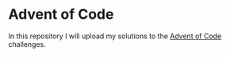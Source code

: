 # Advent of Code

In this repository I will upload my solutions to the [Advent of Code](https://adventofcode.com) challenges.
